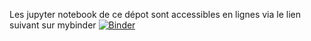 Les jupyter notebook de ce dépot sont accessibles en lignes via le lien suivant sur mybinder [![Binder](https://mybinder.org/badge_logo.svg)](https://mybinder.org/v2/gh/nsiJdB/Premiere.git/master)